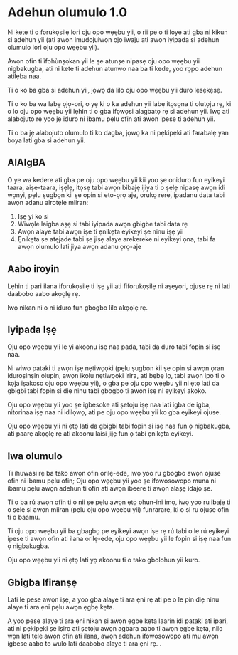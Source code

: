 # Adehun olumulo 1.0

Ni kete ti o forukọsilẹ lori oju opo wẹẹbu yii, o rii pe o ti loye ati gba ni kikun si adehun yii (ati awọn imudojuiwọn ọjọ iwaju ati awọn iyipada si adehun olumulo lori oju opo wẹẹbu yii).

Awọn ofin ti ìfohùnṣọkan yii le ṣe atunṣe nipasẹ oju opo wẹẹbu yii nigbakugba, ati ni kete ti adehun atunwo naa ba ti kede, yoo rọpo adehun atilẹba naa.

Ti o ko ba gba si adehun yii, jọwọ da lilo oju opo wẹẹbu yii duro lẹsẹkẹsẹ.

Ti o ko ba wa labẹ ọjọ-ori, o yẹ ki o ka adehun yii labẹ itọsọna ti olutọju rẹ, ki o lo oju opo wẹẹbu yii lẹhin ti o gba ifọwọsi alagbatọ rẹ si adehun yii. Iwọ ati alabojuto rẹ yoo jẹ iduro ni ibamu pẹlu ofin ati awọn ipese ti adehun yii.

Ti o ba jẹ alabojuto olumulo ti ko dagba, jọwọ ka ni pẹkipẹki ati farabalẹ yan boya lati gba si adehun yii.

## AlAIgBA

O ye wa kedere ati gba pe oju opo wẹẹbu yii kii yoo ṣe oniduro fun eyikeyi taara, aiṣe-taara, iṣẹlẹ, itọsẹ tabi awọn bibajẹ ijiya ti o ṣẹlẹ nipasẹ awọn idi wọnyi, pẹlu ṣugbọn kii ṣe opin si eto-ọrọ aje, orukọ rere, ipadanu data tabi awọn adanu airotẹlẹ miiran:

1. Iṣẹ yi ko si
1. Wiwọle laigba aṣẹ si tabi iyipada awọn gbigbe tabi data rẹ
1. Awọn alaye tabi awọn iṣe ti ẹnikẹta eyikeyi ṣe ninu iṣẹ yii
1. Ẹnikẹta ṣe atẹjade tabi ṣe jiṣẹ alaye arekereke ni eyikeyi ọna, tabi fa awọn olumulo lati jiya awọn adanu ọrọ-aje

## Aabo iroyin

Lẹhin ti pari ilana iforukọsilẹ ti iṣẹ yii ati fiforukọṣilẹ ni aṣeyọri, ojuṣe rẹ ni lati daabobo aabo akọọlẹ rẹ.

Iwọ nikan ni o ni iduro fun gbogbo lilo akọọlẹ rẹ.

## Iyipada Iṣẹ

Oju opo wẹẹbu yii le yi akoonu iṣẹ naa pada, tabi da duro tabi fopin si iṣẹ naa.

Ni wiwo pataki ti awọn iṣẹ nẹtiwọọki (pẹlu ṣugbọn kii ṣe opin si awọn ọran iduroṣinṣin olupin, awọn ikọlu nẹtiwọọki irira, ati bẹbẹ lọ, tabi awọn ipo ti o kọja iṣakoso oju opo wẹẹbu yii), o gba pe oju opo wẹẹbu yii ni ẹtọ lati da gbigbi tabi fopin si diẹ ninu tabi gbogbo ti awọn iṣẹ ni eyikeyi akoko.

Oju opo wẹẹbu yii yoo ṣe igbesoke ati ṣetọju iṣẹ naa lati igba de igba, nitorinaa iṣẹ naa ni idilọwọ, ati pe oju opo wẹẹbu yii ko gba eyikeyi ojuse.

Oju opo wẹẹbu yii ni ẹtọ lati da gbigbi tabi fopin si iṣẹ naa fun ọ nigbakugba, ati paarẹ akọọlẹ rẹ ati akoonu laisi jijẹ fun ọ tabi ẹnikẹta eyikeyi.

## Iwa olumulo

Ti ihuwasi rẹ ba tako awọn ofin orilẹ-ede, iwọ yoo ru gbogbo awọn ojuse ofin ni ibamu pẹlu ofin; Oju opo wẹẹbu yii yoo ṣe ifowosowopo muna ni ibamu pẹlu awọn adehun ti ofin ati awọn ibeere ti awọn alaṣẹ idajọ ṣe.

Ti o ba rú awọn ofin ti o nii ṣe pẹlu awọn ẹtọ ohun-ini imọ, iwọ yoo ru ibajẹ ti o ṣẹlẹ si awọn miiran (pẹlu oju opo wẹẹbu yii) funrararẹ, ki o si ru ojuṣe ofin ti o baamu.

Ti oju opo wẹẹbu yii ba gbagbọ pe eyikeyi awọn iṣe rẹ rú tabi o le rú eyikeyi ipese ti awọn ofin ati ilana orilẹ-ede, oju opo wẹẹbu yii le fopin si iṣẹ naa fun ọ nigbakugba.

Oju opo wẹẹbu yii ni ẹtọ lati yọ akoonu ti o tako gbolohun yii kuro.

## Gbigba Ifiranṣẹ

Lati le pese awọn iṣẹ, a yoo gba alaye ti ara ẹni rẹ ati pe o le pin diẹ ninu alaye ti ara ẹni pẹlu awọn ẹgbẹ kẹta.

A yoo pese alaye ti ara ẹni nikan si awọn ẹgbẹ kẹta laarin idi pataki ati ipari, ati ni pẹkipẹki ṣe iṣiro ati ṣetọju awọn agbara aabo ti awọn ẹgbẹ kẹta, nilo wọn lati tẹle awọn ofin ati ilana, awọn adehun ifowosowopo ati mu awọn igbese aabo to wulo lati daabobo alaye ti ara ẹni rẹ. .
